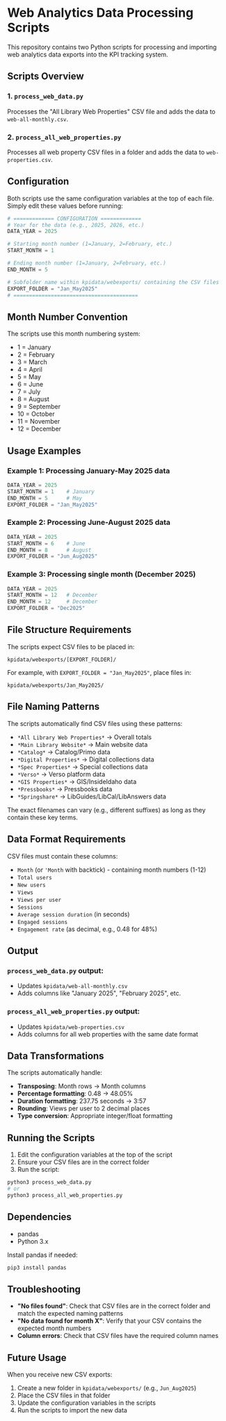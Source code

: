 # Web Analytics Data Processing Scripts

This repository contains two Python scripts for processing and importing web analytics data exports into the KPI tracking system.

## Scripts Overview

### 1. `process_web_data.py`
Processes the "All Library Web Properties" CSV file and adds the data to `web-all-monthly.csv`.

### 2. `process_all_web_properties.py` 
Processes all web property CSV files in a folder and adds the data to `web-properties.csv`.

## Configuration

Both scripts use the same configuration variables at the top of each file. Simply edit these values before running:

```python
# ============= CONFIGURATION =============
# Year for the data (e.g., 2025, 2026, etc.)
DATA_YEAR = 2025

# Starting month number (1=January, 2=February, etc.)
START_MONTH = 1

# Ending month number (1=January, 2=February, etc.) 
END_MONTH = 5

# Subfolder name within kpidata/webexports/ containing the CSV files
EXPORT_FOLDER = "Jan_May2025"
# ========================================
```

## Month Number Convention

The scripts use this month numbering system:
- 1 = January
- 2 = February  
- 3 = March
- 4 = April
- 5 = May
- 6 = June
- 7 = July
- 8 = August
- 9 = September
- 10 = October
- 11 = November
- 12 = December

## Usage Examples

### Example 1: Processing January-May 2025 data
```python
DATA_YEAR = 2025
START_MONTH = 1    # January
END_MONTH = 5      # May
EXPORT_FOLDER = "Jan_May2025"
```

### Example 2: Processing June-August 2025 data
```python
DATA_YEAR = 2025
START_MONTH = 6    # June
END_MONTH = 8      # August
EXPORT_FOLDER = "Jun_Aug2025"
```

### Example 3: Processing single month (December 2025)
```python
DATA_YEAR = 2025
START_MONTH = 12   # December
END_MONTH = 12     # December
EXPORT_FOLDER = "Dec2025"
```

## File Structure Requirements

The scripts expect CSV files to be placed in:
```
kpidata/webexports/[EXPORT_FOLDER]/
```

For example, with `EXPORT_FOLDER = "Jan_May2025"`, place files in:
```
kpidata/webexports/Jan_May2025/
```

## File Naming Patterns

The scripts automatically find CSV files using these patterns:
- `*All Library Web Properties*` → Overall totals
- `*Main Library Website*` → Main website data
- `*Catalog*` → Catalog/Primo data
- `*Digital Properties*` → Digital collections data
- `*Spec Properties*` → Special collections data
- `*Verso*` → Verso platform data
- `*GIS Properties*` → GIS/InsideIdaho data
- `*Pressbooks*` → Pressbooks data
- `*Springshare*` → LibGuides/LibCal/LibAnswers data

The exact filenames can vary (e.g., different suffixes) as long as they contain these key terms.

## Data Format Requirements

CSV files must contain these columns:
- `Month` (or `'Month` with backtick) - containing month numbers (1-12)
- `Total users`
- `New users`
- `Views`
- `Views per user`
- `Sessions`
- `Average session duration` (in seconds)
- `Engaged sessions`
- `Engagement rate` (as decimal, e.g., 0.48 for 48%)

## Output

### `process_web_data.py` output:
- Updates `kpidata/web-all-monthly.csv`
- Adds columns like "January 2025", "February 2025", etc.

### `process_all_web_properties.py` output:
- Updates `kpidata/web-properties.csv`
- Adds columns for all web properties with the same date format

## Data Transformations

The scripts automatically handle:
- **Transposing**: Month rows → Month columns
- **Percentage formatting**: 0.48 → 48.05%
- **Duration formatting**: 237.75 seconds → 3:57
- **Rounding**: Views per user to 2 decimal places
- **Type conversion**: Appropriate integer/float formatting

## Running the Scripts

1. Edit the configuration variables at the top of the script
2. Ensure your CSV files are in the correct folder
3. Run the script:

```bash
python3 process_web_data.py
# or
python3 process_all_web_properties.py
```

## Dependencies

- pandas
- Python 3.x

Install pandas if needed:
```bash
pip3 install pandas
```

## Troubleshooting

- **"No files found"**: Check that CSV files are in the correct folder and match the expected naming patterns
- **"No data found for month X"**: Verify that your CSV contains the expected month numbers
- **Column errors**: Check that CSV files have the required column names

## Future Usage

When you receive new CSV exports:
1. Create a new folder in `kpidata/webexports/` (e.g., `Jun_Aug2025`)
2. Place the CSV files in that folder
3. Update the configuration variables in the scripts
4. Run the scripts to import the new data
